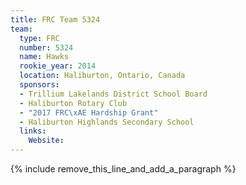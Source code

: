 ```yaml
---
title: FRC Team 5324
team:
  type: FRC
  number: 5324
  name: Hawks
  rookie_year: 2014
  location: Haliburton, Ontario, Canada
  sponsors:
  - Trillium Lakelands District School Board
  - Haliburton Rotary Club
  - "2017 FRC\xAE Hardship Grant"
  - Haliburton Highlands Secondary School
  links:
    Website:
---
```


{% include remove_this_line_and_add_a_paragraph %}